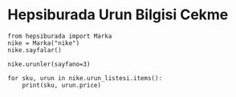 Hepsiburada Urun Bilgisi Cekme
==============================
    
    from hepsiburada import Marka
    nike = Marka("nike")
    nike.sayfalar()
    
    nike.urunler(sayfano=3)
    
    for sku, urun in nike.urun_listesi.items():
        print(sku, urun.price)
      